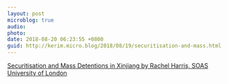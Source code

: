 ```yaml
---
layout: post
microblog: true
audio: 
photo: 
date: 2018-08-20 06:23:55 +0800
guid: http://kerim.micro.blog/2018/08/19/securitisation-and-mass.html
---
```

[Securitisation and Mass Detentions in Xinjiang by Rachel Harris, SOAS University of London](http://thecessblog.com/2018/08/18/securitisation-and-mass-detentions-in-xinjiang-by-rachel-harris-soas-university-of-london/)
